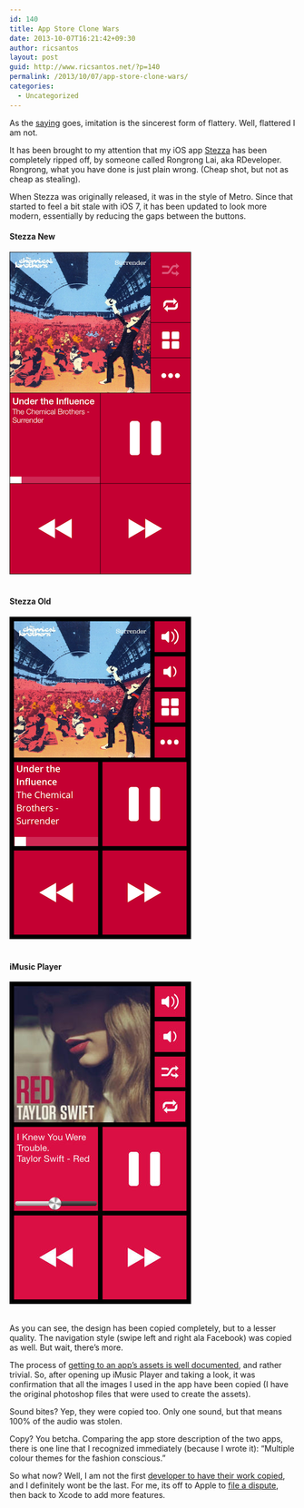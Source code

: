 ```yaml
---
id: 140
title: App Store Clone Wars
date: 2013-10-07T16:21:42+09:30
author: ricsantos
layout: post
guid: http://www.ricsantos.net/?p=140
permalink: /2013/10/07/app-store-clone-wars/
categories:
  - Uncategorized
---
```

As the <a href="https://en.wikipedia.org/wiki/Charles_Caleb_Colton" target="_blank">saying</a> goes, imitation is the sincerest form of flattery. Well, flattered I am not.

It has been brought to my attention that my iOS app <a title="Stezza" href="http://stezza.co" target="_blank">Stezza</a> has been completely ripped off, by someone called Rongrong Lai, aka RDeveloper. Rongrong, what you have done is just plain wrong. (Cheap shot, but not as cheap as stealing).

When Stezza was originally released, it was in the style of Metro. Since that started to feel a bit stale with iOS 7, it has been updated to look more modern, essentially by reducing the gaps between the buttons.

#### Stezza New
<img alt="Stezza Red New" src="/img/blog/stezza_red_new.png">
<br><br>

#### Stezza Old
<img alt="Stezza Red Old" src="/img/blog/stezza_red_old.png">
<br><br>

#### iMusic Player
<img alt="iMusic Player" src="/img/blog/imusic_player.jpeg">
<br><br>

As you can see, the design has been copied completely, but to a lesser quality. The navigation style (swipe left and right ala Facebook) was copied as well. But wait, there&#8217;s more.

The process of <a title="Always a Winner" href="http://www.nextfaze.com/always-a-winner/" target="_blank">getting to an app&#8217;s assets is well documented</a>, and rather trivial. So, after opening up iMusic Player and taking a look, it was confirmation that all the images I used in the app have been copied (I have the original photoshop files that were used to create the assets).

Sound bites? Yep, they were copied too. Only one sound, but that means 100% of the audio was stolen.

Copy? You betcha. Comparing the app store description of the two apps, there is one line that I recognized immediately (because I wrote it): &#8220;Multiple colour themes for the fashion conscious.&#8221;

So what now? Well, I am not the first <a title="Pirated copies of UX" href="http://blog.uxproductivity.com/2013/05/29/pirated-copies-of-ux-write-on-the-app-store/" target="_blank">developer to have their work copied</a>, and I definitely wont be the last. For me, its off to Apple to <a title="iTunes Content Dispute" href="http://www.apple.com/legal/internet-services/itunes/appstorenotices/" target="_blank">file a dispute</a>, then back to Xcode to add more features.

&nbsp;